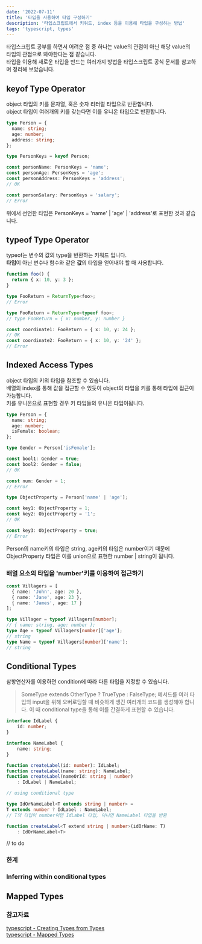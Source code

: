 ```yaml
---
date: '2022-07-11'
title: '타입을 사용하여 타입 구성하기'
description: '타입스크립트에서 키워드, index 등을 이용해 타입을 구성하는 방법'
tags: 'typescript, types'
---
```


타입스크립트 공부를 하면서 어려운 점 중 하나는 value의 관점이 아닌 해당 value의 타입의 관점으로 봐야한다는 점 같습니다.<br>
타입을 이용해 새로운 타입을 만드는 여러가지 방법을 타입스크립트 공식 문서를 참고하며 정리해 보았습니다.<br>

## keyof Type Operator

object 타입의 키를 문자열, 혹은 숫자 리터럴 타입으로 반환합니다.<br>
object 타입이 여러개의 키를 갖는다면 이를 유니온 타입으로 반환합니다.<br>

```typescript
type Person = {
  name: string;
  age: number;
  address: string;
};

type PersonKeys = keyof Person;

const personName: PersonKeys = 'name';
const personAge: PersonKeys = 'age';
const personAddress: PersonKeys = 'address';
// OK

const personSalary: PersonKeys = 'salary';
// Error
```

위에서 선언한 타입은 PersonKeys = 'name' | 'age' | 'address'로 표현한 것과 같습니다.

## typeof Type Operator

typeof는 변수의 값의 type을 반환하는 키워드 입니다.<br>
**타입**이 아닌 변수나 함수와 같은 **값**의 타입을 얻어내야 할 때 사용합니다.<br>

```typescript
function foo() {
  return { x: 10, y: 3 };
}

type FooReturn = ReturnType<foo>;
// Error

type FooReturn = ReturnType<typeof foo>;
// type FooReturn = { x: number, y: number }

const coordinate1: FooReturn = { x: 10, y: 24 };
// OK
const coordinate2: FooReturn = { x: 10, y: '24' };
// Error
```

## Indexed Access Types

object 타입의 키의 타입을 참조할 수 있습니다.<br>
배열의 index를 통해 값을 접근할 수 있듯이 object의 타입을 키를 통해 타입에 접근이 가능합니다.<br>
키를 유니온으로 표현할 경우 키 타입들의 유니온 타입이됩니다.<br>

```typescript
type Person = {
  name: string;
  age: number;
  isFemale: boolean;
};

type Gender = Person['isFemale'];

const bool1: Gender = true;
const bool2: Gender = false;
// OK

const num: Gender = 1;
// Error

type ObjectProperty = Person['name' | 'age'];

const key1: ObjectProperty = 1;
const key2: ObjectProperty = '1';
// OK

const key3: ObjectProperty = true;
// Error
```

Person의 name키의 타입은 string, age키의 타입은 number이기 때문에 ObjectProperty 타입은 이를 union으로 표현한 number | string이 됩니다.<br>

### 배열 요소의 타입을 'number'키를 이용하여 접근하기

```typescript
const Villagers = [
  { name: 'John', age: 20 },
  { name: 'Jane', age: 23 },
  { name: 'James', age: 17 }
];

type Villager = typeof Villagers[number];
// { name: string, age: number };
type Age = typeof Villagers[number]['age'];
// string
type Name = typeof Villagers[number]['name'];
// string
```

## Conditional Types

삼항연산자를 이용하면 condition에 따라 다른 타입을 지정할 수 있습니다.<br>

> SomeType extends OtherType ? TrueType : FalseType;
> 메서드를 여러 타입의 input을 위해 오버로딩할 때 비슷하게 생긴 여러개의 코드를 생성해야 합니다. 이 때 conditional type을 통해 이를 간결하게 표현할 수 있습니다.<br>

```typescript
interface IdLabel {
	id: number;
}

interface NameLabel {
	name: string;
}

function createLabel(id: number): IdLabel;
function createLabel(name: string): NameLabel;
function createLabel(nameOrId: string | number)
	: IdLabel | NameLabel;

// using conditional type

type IdOrNameLabel<T extends string | number> =
T extends number ? IdLabel : NameLabel;
// T의 타입이 number이면 IdLabel 타입, 아니면 NameLabel 타입을 반환

function createLabel<T extend string | number>(idOrName: T)
	: IdOrNameLabel<T>
```

// to do

### 한계

### Inferring within conditional types

## Mapped Types

### 참고자료

[typescript - Creating Types from Types](https://www.typescriptlang.org/docs/handbook/2/types-from-types.html)<br>
[typescript - Mapped Types](https://www.typescriptlang.org/docs/handbook/2/mapped-types.html)<br>
